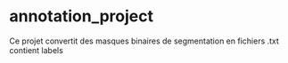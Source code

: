 # annotation_project
Ce projet convertit des masques binaires de segmentation en fichiers .txt contient labels 
